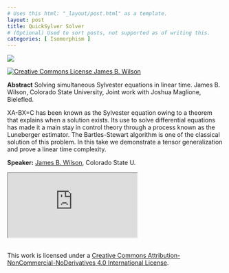 ```yaml
---
# Uses this html: "_layout/post.html" as a template.
layout: post 
title: QuickSylver Solver
# (Optional) Used to sort posts, not supported as of writing this.
categories: [ Isomorphism ]
---
```


![](/uploads/images/avatar_james_b_wilson.jpg)


<a rel="license" href="http://creativecommons.org/licenses/by-nc-nd/4.0/" target="_blank">
<img alt="Creative Commons License" style="border-width:0" src="https://i.creativecommons.org/l/by-nc-nd/4.0/88x31.png" />
James B. Wilson
</a>

**Abstract** Solving simultaneous Sylvester equations in linear time.  James B. Wilson, Colorado State University, Joint work with Joshua Maglione, Bielefled.

XA-BX=C has been known as the Sylvester equation owing to a theorem that explains when a solution exists.  Its use to solve differential equations has made it a main stay in control theory through a process known as the Luneberger estimator.  The Bartles-Stewart algorithm is one of the classical solution of this problem.  In this take we demonstrate a tensor generalization and prove a linear time complexity.

**Speaker:** <a href="https://www.math.colostate.edu/~jwilson/" target="_blank">James B. Wilson</a>, Colorado State U.
<div class="iframe-wrapper">
  <iframe class="iframe" src="https://youtu.be/SNtzwM8lDKs" scrolling="no"></iframe>
</div>

<br />This work is licensed under a <a rel="license" href="http://creativecommons.org/licenses/by-nc-nd/4.0/" target="_blank">Creative Commons Attribution-NonCommercial-NoDerivatives 4.0 International License</a>.
